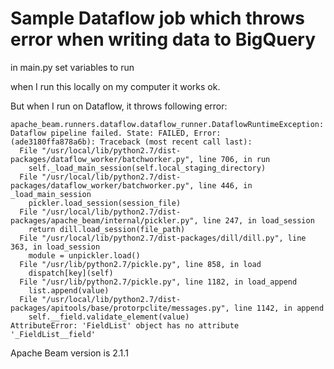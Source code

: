 # Sample Dataflow job which throws error when writing data to BigQuery

in main.py set variables to run  



when I run this locally on my computer it works ok.

But when I run on Dataflow, it throws following error:  

```
apache_beam.runners.dataflow.dataflow_runner.DataflowRuntimeException: Dataflow pipeline failed. State: FAILED, Error:
(ade3180ffa878a6b): Traceback (most recent call last):
  File "/usr/local/lib/python2.7/dist-packages/dataflow_worker/batchworker.py", line 706, in run
    self._load_main_session(self.local_staging_directory)
  File "/usr/local/lib/python2.7/dist-packages/dataflow_worker/batchworker.py", line 446, in _load_main_session
    pickler.load_session(session_file)
  File "/usr/local/lib/python2.7/dist-packages/apache_beam/internal/pickler.py", line 247, in load_session
    return dill.load_session(file_path)
  File "/usr/local/lib/python2.7/dist-packages/dill/dill.py", line 363, in load_session
    module = unpickler.load()
  File "/usr/lib/python2.7/pickle.py", line 858, in load
    dispatch[key](self)
  File "/usr/lib/python2.7/pickle.py", line 1182, in load_append
    list.append(value)
  File "/usr/local/lib/python2.7/dist-packages/apitools/base/protorpclite/messages.py", line 1142, in append
    self.__field.validate_element(value)
AttributeError: 'FieldList' object has no attribute '_FieldList__field'
```

Apache Beam version is 2.1.1

